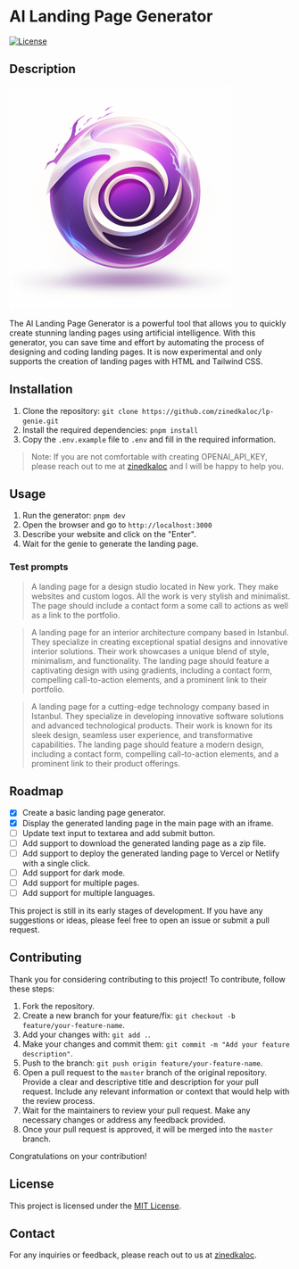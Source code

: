 # AI Landing Page Generator

[![License](https://img.shields.io/badge/license-MIT-blue.svg)](LICENSE)

## Description

![A landing page generator](/public/logo.png)

The AI Landing Page Generator is a powerful tool that allows you to quickly create stunning landing pages using artificial intelligence. With this generator, you can save time and effort by automating the process of designing and coding landing pages. It is now experimental and only supports the creation of landing pages with HTML and Tailwind CSS.

## Installation

1. Clone the repository: `git clone https://github.com/zinedkaloc/lp-genie.git`
2. Install the required dependencies: `pnpm install`
3. Copy the `.env.example` file to `.env` and fill in the required information.

> Note: If you are not comfortable with creating OPENAI_API_KEY, please reach out to me at [zinedkaloc](https://twitter.com/zinedkaloc) and I will be happy to help you.

## Usage

1. Run the generator: `pnpm dev`
2. Open the browser and go to `http://localhost:3000`
3. Describe your website and click on the "Enter".
4. Wait for the genie to generate the landing page.

### Test prompts

> A landing page for a design studio located in New york. They make websites and custom logos. All the work is very stylish and minimalist. The page should include a contact form a some call to actions as well as a link to the portfolio.

> A landing page for an interior architecture company based in Istanbul. They specialize in creating exceptional spatial designs and innovative interior solutions. Their work showcases a unique blend of style, minimalism, and functionality. The landing page should feature a captivating design with using gradients, including a contact form, compelling call-to-action elements, and a prominent link to their portfolio.

> A landing page for a cutting-edge technology company based in Istanbul. They specialize in developing innovative software solutions and advanced technological products. Their work is known for its sleek design, seamless user experience, and transformative capabilities. The landing page should feature a modern design, including a contact form, compelling call-to-action elements, and a prominent link to their product offerings.

## Roadmap

- [x] Create a basic landing page generator.
- [x] Display the generated landing page in the main page with an iframe.
- [ ] Update text input to textarea and add submit button.
- [ ] Add support to download the generated landing page as a zip file.
- [ ] Add support to deploy the generated landing page to Vercel or Netlify with a single click.
- [ ] Add support for dark mode.
- [ ] Add support for multiple pages.
- [ ] Add support for multiple languages.

This project is still in its early stages of development. If you have any suggestions or ideas, please feel free to open an issue or submit a pull request.

## Contributing

Thank you for considering contributing to this project! To contribute, follow these steps:

1. Fork the repository.
2. Create a new branch for your feature/fix: `git checkout -b feature/your-feature-name`.
3. Add your changes with: `git add .`.
4. Make your changes and commit them: `git commit -m "Add your feature description"`.
5. Push to the branch: `git push origin feature/your-feature-name`.
6. Open a pull request to the `master` branch of the original repository. Provide a clear and descriptive title and description for your pull request. Include any relevant information or context that would help with the review process.
7. Wait for the maintainers to review your pull request. Make any necessary changes or address any feedback provided.
8. Once your pull request is approved, it will be merged into the `master` branch.

Congratulations on your contribution!

## License

This project is licensed under the [MIT License](LICENSE).

## Contact

For any inquiries or feedback, please reach out to us at [zinedkaloc](https://twitter.com/zinedkaloc).

